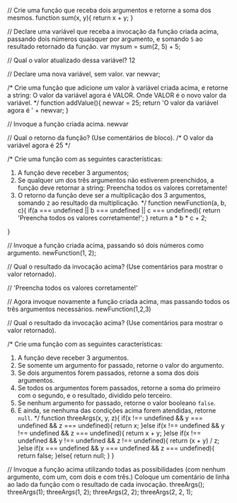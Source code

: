 // Crie uma função que receba dois argumentos e retorne a soma dos mesmos.
function sum(x, y){
    return x + y;
}

// Declare uma variável que receba a invocação da função criada acima, passando dois números quaisquer por argumento, e somando `5` ao resultado retornado da função.
var mysum = sum(2, 5) + 5;

// Qual o valor atualizado dessa variável?
12

// Declare uma nova variável, sem valor.
var newvar;

/*
Crie uma função que adicione um valor à variável criada acima, e retorne a string:
    O valor da variável agora é VALOR.
Onde VALOR é o novo valor da variável.
*/
function addValue(){
    newvar = 25;
    return 'O valor da variável agora é ' + newvar;
}


// Invoque a função criada acima.
newvar

// Qual o retorno da função? (Use comentários de bloco).
/* 
    O valor da variável agora é 25
*/


/*
Crie uma função com as seguintes características:
1. A função deve receber 3 argumentos;
2. Se qualquer um dos três argumentos não estiverem preenchidos, a função deve retornar a string:
    Preencha todos os valores corretamente!
3. O retorno da função deve ser a multiplicação dos 3 argumentos, somando `2` ao resultado da multiplicação.
*/
function newFunction(a, b, c){
    if(a === undefined || b === undefined || c === undefined){
        return 'Preencha todos os valores corretamente!';
    }
    return a * b * c + 2;
    
}


// Invoque a função criada acima, passando só dois números como argumento.
newFunction(1, 2);

// Qual o resultado da invocação acima? (Use comentários para mostrar o valor retornado).

// 'Preencha todos os valores corretamente!'

// Agora invoque novamente a função criada acima, mas passando todos os três argumentos necessários.
newFunction(1,2,3)

// Qual o resultado da invocação acima? (Use comentários para mostrar o valor retornado).


/*
Crie uma função com as seguintes características:
1. A função deve receber 3 argumentos.
2. Se somente um argumento for passado, retorne o valor do argumento.
3. Se dois argumentos forem passados, retorne a soma dos dois argumentos.
4. Se todos os argumentos forem passados, retorne a soma do primeiro com o segundo, e o resultado, dividido pelo terceiro.
5. Se nenhum argumento for passado, retorne o valor booleano `false`.
6. E ainda, se nenhuma das condições acima forem atendidas, retorne `null`.
*/
function threeArgs(x, y, z){
    if(x !== undefined && y === undefined && z === undefined){
        return x;
    }else if(x !== undefined && y !== undefined && z === undefined){
        return x + y;
    }else if(x !== undefined && y !== undefined && z !== undefined){
        return (x + y) / z;
    }else if(x === undefined && y === undefined && z === undefined){
        return false;
    }else{
        return null;
    }
}


// Invoque a função acima utilizando todas as possibilidades (com nenhum argumento, com um, com dois e com três.) Coloque um comentário de linha ao lado da função com o resultado de cada invocação.
threeArgs();
threeArgs(1);
threeArgs(1, 2);
threeArgs(2, 2);
threeArgs(2, 2, 1);